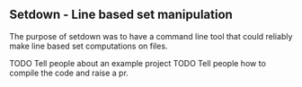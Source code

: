 ## Setdown - Line based set manipulation

The purpose of setdown was to have a command line tool that could reliably make line based set
computations on files. 

TODO Tell people about an example project
TODO Tell people how to compile the code and raise a pr.
